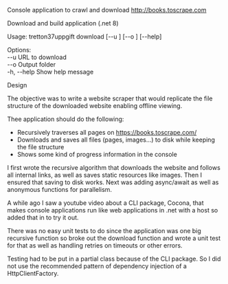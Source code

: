 ﻿Console application to crawl and download http://books.toscrape.com

Download and build application (.net 8)

Usage: tretton37uppgift download [--u <String>] [--o <String>] [--help]

Options:  
--u <String>    URL to download  
--o <String>    Output folder  
-h, --help      Show help message  


Design 

The objective was to write a website scraper that would replicate the file structure of the downloaded website enabling offline viewing.

Thee application should do the following:

*  Recursively traverses all pages on https://books.toscrape.com/
*  Downloads and saves all files (pages, images...) to disk while keeping the file structure
*  Shows some kind of progress information in the console

I first wrote the recursive algorithm that downloads the website and follows all internal links, as well as saves static resources like images. Then I ensured that saving to disk works.
Next was adding async/await as well as anonymous functions for parallelism.

A while ago I saw a youtube video about a CLI package, Cocona, that makes console applications run like web applications in .net with a host so added that in to try it out.

There was no easy unit tests to do since the application was one big recursive function so broke out the download function and wrote a unit test for that as well as handling retries on timeouts or other errors.

Testing had to be put in a partial class because of the CLI package. So I did not use the recommended pattern of dependency injection of a HttpClientFactory.
